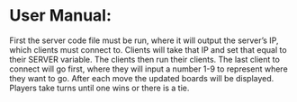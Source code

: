 # User Manual:
	
 First the server code file must be run, where it will output the server’s IP, which clients must connect to. 
 Clients will take that IP and set that equal to their SERVER variable. The clients then run their clients. 
 The last client to connect will go first, where they will input a number 1-9 to represent where they want to go. 
 After each move the updated boards will be displayed. Players take turns until one wins or there is a tie.
